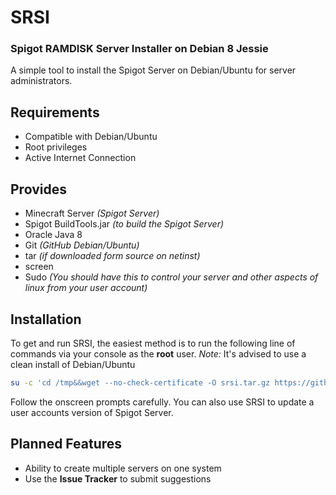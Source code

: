 # SRSI
### Spigot RAMDISK Server Installer on Debian 8 Jessie
A simple tool to install the Spigot Server on Debian/Ubuntu for server administrators.

## Requirements

 - Compatible with Debian/Ubuntu
 - Root privileges
 - Active Internet Connection

## Provides

 - Minecraft Server *(Spigot Server)*
 - Spigot BuildTools.jar *(to build the Spigot Server)*
 - Oracle Java 8
 - Git *(GitHub Debian/Ubuntu)*
 - tar *(if downloaded form source on netinst)*
 - screen
 - Sudo *(You should have this to control your server and other aspects of linux from your user account)*

## Installation

To get and run SRSI, the easiest method is to run the following line of commands via your console as the **root** user.
*Note:* It's advised to use a clean install of Debian/Ubuntu

```bash
su -c 'cd /tmp&&wget --no-check-certificate -O srsi.tar.gz https://github.com/WASasquatch/srsi/archive/master.tar.gz&&mkdir srsi &>/dev/null;cd srsi&&cp /tmp/srsi.tar.gz /tmp/srsi&&tar -zxvf srsi.tar.gz --strip-components 1 --overwrite&&chmod a+x install&&./install'
```

Follow the onscreen prompts carefully. You can also use SRSI to update a user accounts version of Spigot Server.

## Planned Features

- Ability to create multiple servers on one system
- Use the **Issue Tracker** to submit suggestions

